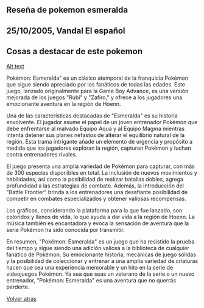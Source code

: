 ## Reseña de pokemon esmeralda
## 25/10/2005, Vandal El español

## Cosas a destacar de este pokemon 

[Alt text](../images/Esmeralda1.png)

Pokémon: Esmeralda" es un clásico atemporal de la franquicia Pokémon que sigue siendo apreciado por los fanáticos de todas las edades. Este juego, lanzado originalmente para la Game Boy Advance, es una versión mejorada de los juegos "Rubí" y "Zafiro," y ofrece a los jugadores una emocionante aventura en la región de Hoenn.

Una de las características destacadas de "Esmeralda" es su historia envolvente. El jugador asume el papel de un joven entrenador Pokémon que debe enfrentarse al malvado Equipo Aqua y al Equipo Magma mientras intenta detener sus planes nefastos de alterar el equilibrio natural de la región. Esta trama intrigante añade un elemento de urgencia y propósito a medida que los jugadores exploran la región, capturan Pokémon y luchan contra entrenadores rivales.

El juego presenta una amplia variedad de Pokémon para capturar, con más de 300 especies disponibles en total. La inclusión de nuevos movimientos y habilidades, así como la posibilidad de realizar batallas dobles, agrega profundidad a las estrategias de combate. Además, la introducción del "Battle Frontier" brinda a los entrenadores una desafiante posibilidad de competir en combates especializados y obtener valiosas recompensas.

Los gráficos, considerando la plataforma para la que fue lanzado, son coloridos y llenos de vida, lo que ayuda a dar vida a la región de Hoenn. La música también es encantadora y evoca la sensación de aventura que la serie Pokémon ha sido conocida por transmitir.

En resumen, "Pokémon: Esmeralda" es un juego que ha resistido la prueba del tiempo y sigue siendo una adición valiosa a la biblioteca de cualquier fanático de Pokémon. Su emocionante historia, mecánicas de juego sólidas y la posibilidad de coleccionar y entrenar a una amplia variedad de criaturas hacen que sea una experiencia memorable y un hito en la serie de videojuegos Pokémon. Ya sea que seas un veterano de la serie o un nuevo entrenador, "Pokémon: Esmeralda" es una aventura que no querrás perderte.

[Volver atras](../index.md)